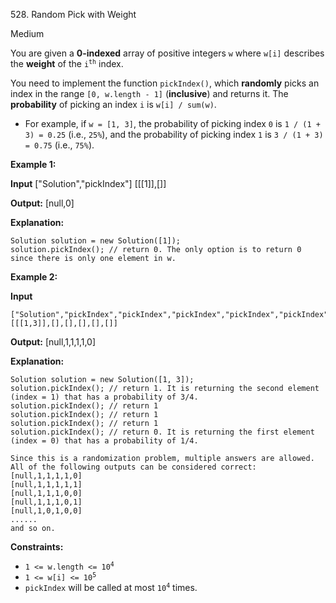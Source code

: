 528\. Random Pick with Weight

Medium

You are given a **0-indexed** array of positive integers `w` where `w[i]` describes the **weight** of the <code>i<sup>th</sup></code> index.

You need to implement the function `pickIndex()`, which **randomly** picks an index in the range `[0, w.length - 1]` (**inclusive**) and returns it. The **probability** of picking an index `i` is `w[i] / sum(w)`.

*   For example, if `w = [1, 3]`, the probability of picking index `0` is `1 / (1 + 3) = 0.25` (i.e., `25%`), and the probability of picking index `1` is `3 / (1 + 3) = 0.75` (i.e., `75%`).

**Example 1:**

**Input** ["Solution","pickIndex"] [[[1]],[]]

**Output:** [null,0]

**Explanation:**

    Solution solution = new Solution([1]); 
    solution.pickIndex(); // return 0. The only option is to return 0 since there is only one element in w.

**Example 2:**

**Input**

    ["Solution","pickIndex","pickIndex","pickIndex","pickIndex","pickIndex"]
    [[[1,3]],[],[],[],[],[]]

**Output:** [null,1,1,1,1,0]

**Explanation:**

    Solution solution = new Solution([1, 3]); 
    solution.pickIndex(); // return 1. It is returning the second element (index = 1) that has a probability of 3/4. 
    solution.pickIndex(); // return 1 
    solution.pickIndex(); // return 1 
    solution.pickIndex(); // return 1 
    solution.pickIndex(); // return 0. It is returning the first element (index = 0) that has a probability of 1/4. 

    Since this is a randomization problem, multiple answers are allowed. 
    All of the following outputs can be considered correct: 
    [null,1,1,1,1,0] 
    [null,1,1,1,1,1] 
    [null,1,1,1,0,0] 
    [null,1,1,1,0,1] 
    [null,1,0,1,0,0] 
    ...... 
    and so on.

**Constraints:**

*   <code>1 <= w.length <= 10<sup>4</sup></code>
*   <code>1 <= w[i] <= 10<sup>5</sup></code>
*   `pickIndex` will be called at most <code>10<sup>4</sup></code> times.